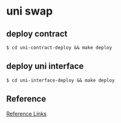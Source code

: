 # uni swap

## deploy contract
```shell
$ cd uni-contract-deploy && make deploy 
```

## deploy uni interface
```shell
$ cd uni-interface-deploy && make deploy 
```

## Reference
[Reference Links](https://segmentfault.com/a/1190000040401731)